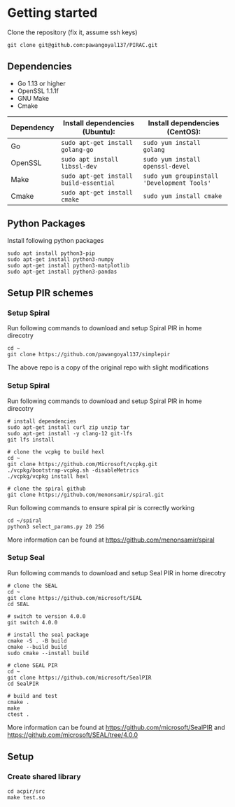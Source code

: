 # Getting started
Clone the repository (fix it, assume ssh keys)
```
git clone git@github.com:pawangoyal137/PIRAC.git
```

## Dependencies 
<!-- * GMP -->
* Go 1.13 or higher 
* OpenSSL 1.1.1f 
* GNU Make
* Cmake


|Dependency |Install dependencies (Ubuntu): | Install dependencies (CentOS):|
|--------------|--------------|-----------|
|Go |```sudo apt-get install golang-go```| ```sudo yum install golang```|
|OpenSSL |```sudo apt install libssl-dev```|```sudo yum install openssl-devel```|
|Make |```sudo apt-get install build-essential``` |  ```sudo yum groupinstall 'Development Tools'```|
|Cmake |```sudo apt-get install cmake```| ```sudo yum install cmake```|


## Python Packages
Install following python packages
```
sudo apt install python3-pip
sudo apt-get install python3-numpy
sudo apt-get install python3-matplotlib
sudo apt-get install python3-pandas
```

## Setup PIR schemes

### Setup Spiral
Run following commands to download and setup Spiral PIR in home direcotry 
```
cd ~
git clone https://github.com/pawangoyal137/simplepir
```
The above repo is a copy of the original repo with slight modifications

### Setup Spiral
Run following commands to download and setup Spiral PIR in home direcotry 
```
# install dependencies
sudo apt-get install curl zip unzip tar
sudo apt-get install -y clang-12 git-lfs
git lfs install

# clone the vcpkg to build hexl
cd ~
git clone https://github.com/Microsoft/vcpkg.git
./vcpkg/bootstrap-vcpkg.sh -disableMetrics
./vcpkg/vcpkg install hexl

# clone the spiral github
git clone https://github.com/menonsamir/spiral.git
```

Run following commands to ensure spiral pir is correctly working
```
cd ~/spiral
python3 select_params.py 20 256
```
More information can be found at https://github.com/menonsamir/spiral

### Setup Seal
Run following commands to download and setup Seal PIR in home direcotry
```
# clone the SEAL
cd ~
git clone https://github.com/microsoft/SEAL
cd SEAL

# switch to version 4.0.0
git switch 4.0.0

# install the seal package
cmake -S . -B build
cmake --build build
sudo cmake --install build

# clone SEAL PIR
cd ~
git clone https://github.com/microsoft/SealPIR
cd SealPIR

# build and test
cmake .
make
ctest .
```
More information can be found at https://github.com/microsoft/SealPIR and https://github.com/microsoft/SEAL/tree/4.0.0
## Setup

### Create shared library
```
cd acpir/src
make test.so
```
